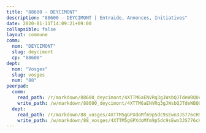 ```yaml
---
title: "88600 - DEYCIMONT"
description: "88600 - DEYCIMONT | Entraide, Annonces, Initiatives"
date: 2020-01-11T14:09:21+09:00
collapsible: false
layout: commune
comm:
  nom: "DEYCIMONT"
  slug: deycimont
  cp: "88600"
dept:
  nom: "Vosges"
  slug: vosges
  num: "88"
peerpad:
  comm:
    read_path: /r/markdown/88600_deycimont/4XTTM6aENVRq3gJWsbQJTdeWBQUcyaTBqVHGJyQBq2UnkXU8z
    write_path: /w/markdown/88600_deycimont/4XTTM6aENVRq3gJWsbQJTdeWBQUcyaTBqVHGJyQBq2UnkXU8z-K3TgV2aV5hTXRc98UCAJJocDCoJe7h8HPuEYsi9teJTtwzE8EVnePEuc347PiCWYsRsFQRZLXoKWUTyJKxTQ3o5FZugLerT4KgsVR9FYC4UYo2Zan6gfT8vf4wNZyB4rBGRzwLug
  dept:
    read_path: /r/markdown/88_vosges/4XTTM5gGPXdoMfm9p5dc9sEwn3JS776cHSw64JYpD4AKnKgyh
    write_path: /w/markdown/88_vosges/4XTTM5gGPXdoMfm9p5dc9sEwn3JS776cHSw64JYpD4AKnKgyh-K3TgUjEFywcTUHQwfrd2vcZqhoXLakdoQGFv4iriv1FKkvQkBsudnBxafkQDfPcxTDRHN5T6bYyganuvcakuKenYoB5mPLKqUBjNMwpn75GQVixUmzXGkneDufRSqDthC8iyXi1Z
---
```


